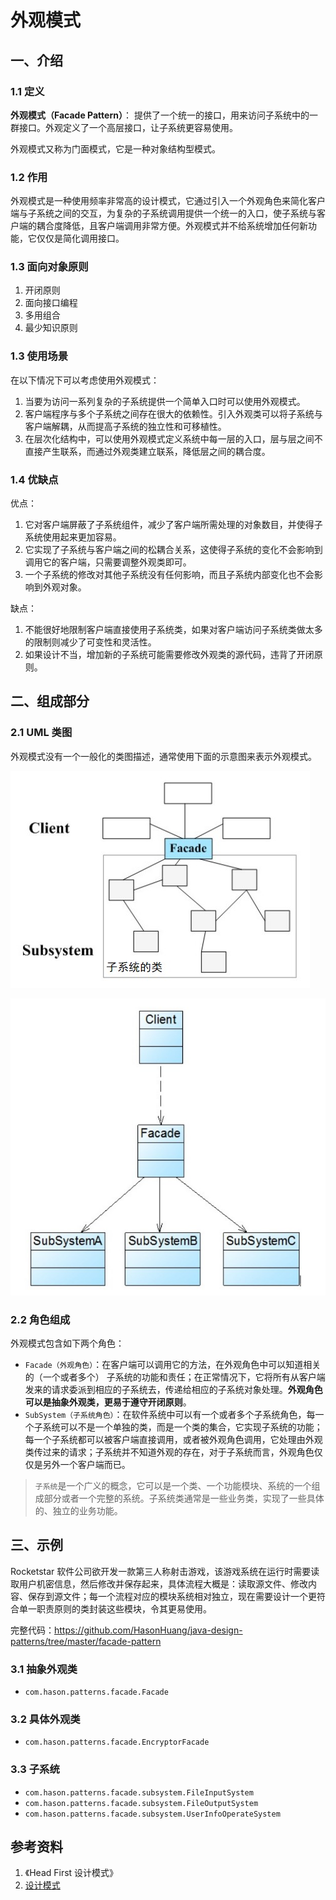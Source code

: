 # 外观模式

## 一、介绍

### 1.1 定义

**外观模式（Facade Pattern）**： 提供了一个统一的接口，用来访问子系统中的一群接口。外观定义了一个高层接口，让子系统更容易使用。

外观模式又称为门面模式，它是一种对象结构型模式。

### 1.2 作用

外观模式是一种使用频率非常高的设计模式，它通过引入一个外观角色来简化客户端与子系统之间的交互，为复杂的子系统调用提供一个统一的入口，使子系统与客户端的耦合度降低，且客户端调用非常方便。外观模式并不给系统增加任何新功能，它仅仅是简化调用接口。

### 1.3 面向对象原则

1. 开闭原则
2. 面向接口编程
3. 多用组合
4. 最少知识原则

### 1.3 使用场景

在以下情况下可以考虑使用外观模式：

1. 当要为访问一系列复杂的子系统提供一个简单入口时可以使用外观模式。
2. 客户端程序与多个子系统之间存在很大的依赖性。引入外观类可以将子系统与客户端解耦，从而提高子系统的独立性和可移植性。
3. 在层次化结构中，可以使用外观模式定义系统中每一层的入口，层与层之间不直接产生联系，而通过外观类建立联系，降低层之间的耦合度。

### 1.4 优缺点

优点：

1. 它对客户端屏蔽了子系统组件，减少了客户端所需处理的对象数目，并使得子系统使用起来更加容易。
2. 它实现了子系统与客户端之间的松耦合关系，这使得子系统的变化不会影响到调用它的客户端，只需要调整外观类即可。
3. 一个子系统的修改对其他子系统没有任何影响，而且子系统内部变化也不会影响到外观对象。

缺点：

1. 不能很好地限制客户端直接使用子系统类，如果对客户端访问子系统类做太多的限制则减少了可变性和灵活性。
2. 如果设计不当，增加新的子系统可能需要修改外观类的源代码，违背了开闭原则。

## 二、组成部分

### 2.1 UML 类图

外观模式没有一个一般化的类图描述，通常使用下面的示意图来表示外观模式。

![](../images/1546615325222.png)

![](../images/1546615356404.png)

### 2.2 角色组成

外观模式包含如下两个角色：

- `Facade（外观角色）`：在客户端可以调用它的方法，在外观角色中可以知道相关的（一个或者多个） 子系统的功能和责任；在正常情况下，它将所有从客户端发来的请求委派到相应的子系统去，传递给相应的子系统对象处理。**外观角色可以是抽象外观类，更易于遵守开闭原则**。
- `SubSystem（子系统角色）`：在软件系统中可以有一个或者多个子系统角色，每一个子系统可以不是一个单独的类，而是一个类的集合，它实现子系统的功能；每一个子系统都可以被客户端直接调用，或者被外观角色调用，它处理由外观类传过来的请求；子系统并不知道外观的存在，对于子系统而言，外观角色仅仅是另外一个客户端而已。

> `子系统`是一个广义的概念，它可以是一个类、一个功能模块、系统的一个组成部分或者一个完整的系统。子系统类通常是一些业务类，实现了一些具体的、独立的业务功能。

## 三、示例

Rocketstar 软件公司欲开发一款第三人称射击游戏，该游戏系统在运行时需要读取用户机密信息，然后修改并保存起来，具体流程大概是：读取源文件、修改内容、保存到源文件；每一个流程对应的模块系统相对独立，现在需要设计一个更符合单一职责原则的类封装这些模块，令其更易使用。

完整代码：<https://github.com/HasonHuang/java-design-patterns/tree/master/facade-pattern>

### 3.1 抽象外观类

- `com.hason.patterns.facade.Facade`

### 3.2 具体外观类

- `com.hason.patterns.facade.EncryptorFacade`

### 3.3 子系统

- `com.hason.patterns.facade.subsystem.FileInputSystem`
- `com.hason.patterns.facade.subsystem.FileOutputSystem`
- `com.hason.patterns.facade.subsystem.UserInfoOperateSystem`

## 参考资料

1. 《Head First 设计模式》
2. [设计模式](http://gof.quanke.name/)
